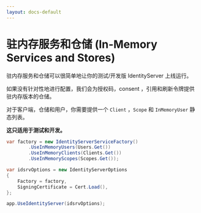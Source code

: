 ```yaml
---
layout: docs-default
---
```


# 驻内存服务和仓储 (In-Memory Services and Stores)

驻内存服务和仓储可以很简单地让你的测试/开发版 IdentityServer 上线运行。

如果没有针对性地进行配置，我们会为授权码，consent ，引用和刷新令牌提供驻内存版本的仓储。

对于客户端，仓储和用户，你需要提供一个 `Client` ，`Scope` 和 `InMemoryUser` 静态列表。

**这只适用于测试和开发。**

```csharp
var factory = new IdentityServerServiceFactory()
        .UseInMemoryUsers(Users.Get())
        .UseInMemoryClients(Clients.Get())
        .UseInMemoryScopes(Scopes.Get());

var idsrvOptions = new IdentityServerOptions
{
    Factory = factory,
    SigningCertificate = Cert.Load(),
};

app.UseIdentityServer(idsrvOptions);
```
